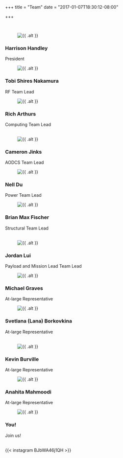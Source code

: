 +++
title = "Team"
date = "2017-01-07T18:30:12-08:00"

+++

<div class="row"><br><div>

<div class="row">
	<div class="col-md-4">
		<div class="fh5co-person text-center">
			<figure><img src= "{{< siteurl>}}Execs/harrison.jpg" alt="{{ .alt }}"></figure>
			<h3>Harrison Handley</h3>
			<span class="fh5co-position">President</span>
			</ul>
		</div>
	</div>
	<div class="col-md-4">
		<div class="fh5co-person text-center">
			<figure><img src= "{{< siteurl>}}Execs/tobi.jpg" alt="{{ .alt }}"></figure>
			<h3>Tobi Shires Nakamura</h3>
			<span class="fh5co-position">RF Team Lead</span>
			</ul>
		</div>
	</div>
	<div class="col-md-4">
		<div class="fh5co-person text-center">
			<figure><img src= "{{< siteurl>}}Execs/richard.jpg" alt="{{ .alt }}"></figure>
			<h3>Rich Arthurs </h3>
			<span class="fh5co-position">Computing Team Lead</span>
			</ul>
		</div>
	</div>
</div>

<div class="row"><br><div>

<div class="row">
	<div class="col-md-4">
		<div class="fh5co-person text-center">
			<figure><img src= "{{< siteurl>}}Execs/cameron_j.jpg" alt="{{ .alt }}"></figure>
			<h3>Cameron Jinks</h3>
			<span class="fh5co-position">AODCS Team Lead</span>
			</ul>
		</div>
	</div>
	<div class="col-md-4">
		<div class="fh5co-person text-center">
			<figure><img src= "{{< siteurl>}}Execs/nell.jpg" alt="{{ .alt }}"></figure>
			<h3>Nell Du</h3>
			<span class="fh5co-position">Power Team Lead</span>
			</ul>
		</div>
	</div>
	<div class="col-md-4">
		<div class="fh5co-person text-center">
			<figure><img src= "{{< siteurl>}}person1.jpg" alt="{{ .alt }}"></figure>
			<h3>Brian Max Fischer</h3>
			<span class="fh5co-position">Structural Team Lead</span>
			</ul>
		</div>
	</div>
</div>

<div class="row"><br><div>

<div class="row">
	<div class="col-md-4">
		<div class="fh5co-person text-center">
			<figure><img src= "{{< siteurl>}}Execs/jordan_c.jpg" alt="{{ .alt }}"></figure>
			<h3>Jordan Lui</h3>
			<span class="fh5co-position">Payload and Mission Lead Team Lead</span>
			</ul>
		</div>
	</div>
	<div class="col-md-4">
		<div class="fh5co-person text-center">
			<figure><img src= "{{< siteurl>}}person1.jpg" alt="{{ .alt }}"></figure>
			<h3>Michael Graves</h3>
			<span class="fh5co-position">At-large Representative</span>
			</ul>
		</div>
	</div>
	<div class="col-md-4">
		<div class="fh5co-person text-center">
			<figure><img src= "{{< siteurl>}}Execs/lana.jpg" alt="{{ .alt }}"></figure>
			<h3>Svetlana (Lana) Borkovkina</h3>
			<span class="fh5co-position">At-large Representative</span>
			</ul>
		</div>
	</div>
</div>

<div class="row"><br><div>

<div class="row">
	<div class="col-md-4">
		<div class="fh5co-person text-center">
			<figure><img src= "{{< siteurl>}}person1.jpg" alt="{{ .alt }}"></figure>
			<h3>Kevin Burville</h3>
			<span class="fh5co-position">At-large Representative</span>
			</ul>
		</div>
	</div>
	<div class="col-md-4">
		<div class="fh5co-person text-center">
			<figure><img src= "{{< siteurl>}}person1.jpg" alt="{{ .alt }}"></figure>
			<h3>Anahita Mahmoodi</h3>
			<span class="fh5co-position">At-large Representative</span>
			</ul>
		</div>
	</div>
	<div class="col-md-4">
		<div class="fh5co-person text-center">
			<figure><img src= "{{< siteurl>}}person1.jpg" alt="{{ .alt }}"></figure>
			<h3>You!</h3>
			<span class="fh5co-position">Join us!</span>
			</ul>
		</div>
	</div>
</div>

<div class="row"><br><div>



{{< instagram BJbWA46j1QH >}}

